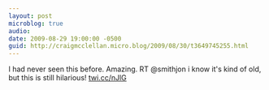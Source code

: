 ```yaml
---
layout: post
microblog: true
audio: 
date: 2009-08-29 19:00:00 -0500
guid: http://craigmcclellan.micro.blog/2009/08/30/t3649745255.html
---
```

I had never seen this before.  Amazing. RT @smithjon i know it's kind of old, but this is still hilarious! [twi.cc/nJlG](http://twi.cc/nJlG)
